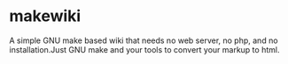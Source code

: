 makewiki
========

A simple GNU make based wiki that needs no web server, no php, and no installation.Just GNU make and your tools to convert your markup to html.